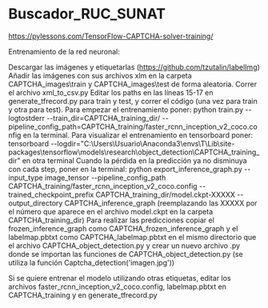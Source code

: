 # Buscador_RUC_SUNAT

https://pylessons.com/TensorFlow-CAPTCHA-solver-training/

Entrenamiento de la red neuronal:

Descargar las imágenes y etiquetarlas (https://github.com/tzutalin/labelImg)
Añadir las imágenes con sus archivos xlm en la carpeta CAPTCHA_images\train y CAPTCHA_images\test de forma aleatoria.
Correr el archivo xml_to_csv.py
Editar los paths en las líneas 15-17 en generate_tfrecord.py para train y test, y correr el código (una vez para train y otra para test).
Para empezar el entrenamiento poner: python train.py --logtostderr --train_dir=CAPTCHA_training_dir/ --pipeline_config_path=CAPTCHA_training/faster_rcnn_inception_v2_coco.config
en la terminal. Para visualizar el entrenamiento en tensorboard poner: tensorboard --logdir="C:\Users\Usuario\Anaconda3\envs\T\Lib\site-packages\tensorflow\models\research\object_detection\CAPTCHA_training_dir"
en otra terminal
Cuando la pérdida en la predicción ya no disminuya con cada step, poner en la terminal: python export_inference_graph.py --input_type image_tensor --pipeline_config_path CAPTCHA_training/faster_rcnn_inception_v2_coco.config --trained_checkpoint_prefix CAPTCHA_training_dir/model.ckpt-XXXXX --output_directory CAPTCHA_inference_graph
(reemplazando las XXXXX por el número que aparece en el archivo model.ckpt en la carpeta CAPTCHA_training_dir)
Para realizar las predicciones copiar el frozen_inference_graph como CAPTCHA_frozen_inference_graph y el labelmap.pbtxt como CAPTCHA_labelmap.pbtxt en el mismo directorio que el archivo CAPTCHA_object_detection.py y crear un nuevo archivo .py donde se importan las funciones de CAPTCHA_object_detection.py (se utiliza la función Captcha_detection('imagen.jpg'))

Si se quiere entrenar el modelo utilizando otras etiquetas, editar los archivos faster_rcnn_inception_v2_coco.config, labelmap.pbtxt en CAPTCHA_training y en generate_tfrecord.py
